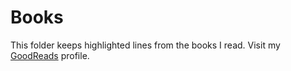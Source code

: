 # Books

This folder keeps highlighted lines from the books I read. Visit my [GoodReads](https://www.goodreads.com/azer) profile.
